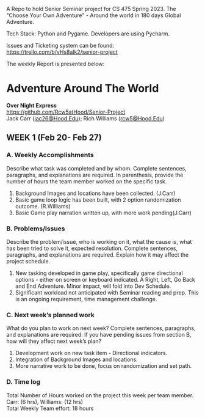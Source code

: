 A Repo to hold Senior Seminar project for CS 475 Spring 2023.
The "Choose Your Own Adventure" - Around the world in 180 days Global Adventure.

Tech Stack: Python and Pygame. 
Developers are using Pycharm.

Issues and Ticketing system can be found: https://trello.com/b/vHs8alk2/senior-project

The weekly Report is presented below:


# Adventure Around The World

**Over Night Express**  
https://github.com/Rcw5atHood/Senior-Project  
Jack Carr (jac26@Hood.Edu); Rich Williams  (rcw5@Hood.Edu)

## WEEK 1 (Feb 20- Feb 27)

### A. Weekly Accomplishments
Describe what task was completed and by whom. Complete sentences, paragraphs, and explanations are required. In parenthesis, provide the number of hours the team member worked on the specific task.

1. Background Images and locations have been collected. (J.Carr)
2. Basic game loop logic has been built, with 2 option randomization outcome. (R.Williams)
3. Basic Game play narration written up, with more work pending(J.Carr)

### B. Problems/Issues
Describe the problem/issue, who is working on it, what the cause is, what has been tried to solve it, expected resolution. Complete sentences, paragraphs, and explanations are required. Explain how it may affect the project schedule.

1. New tasking developed in game play, specifically game directional options - either on screen or keyboard
indicated. A Right, Left, Go Back and End Adventure. Minor impact, will fold into Dev Schedule.
2. Significant workload not anticipated with Seminar reading and prep. This is an ongoing requirement,
time management challenge.

### C. Next week’s planned work
What do you plan to work on next week? Complete sentences, paragraphs, and explanations are required. If you have pending issues from section B, how will they affect next week’s plan?

1. Development work on new task item - Directional indicators.
2. Integration of Background Images and locations.
3. More narrative work to be done, focus on randomization and set path.

### D. Time log
Total Number of Hours worked on the project this week per team member.  
Carr: (6 hrs), Williams: (12 hrs)  
Total Weekly Team effort: 18 hours
